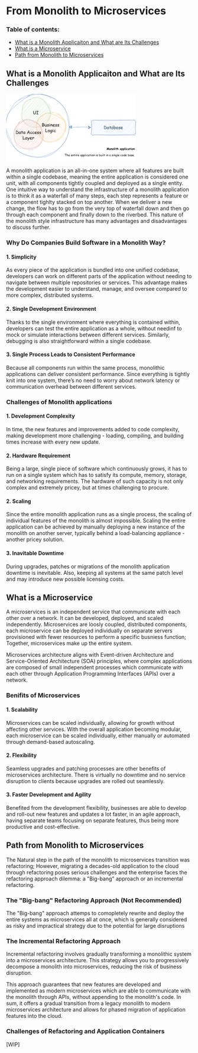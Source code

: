 # From Monolith to Microservices

### Table of contents:
- [What is a Monolith Applicaiton and What are Its Challenges](#what-is-a-monolith-applicaiton-and-what-are-its-challenges)
- [What is a Microservice](#what-is-a-microservice)
- [Path from Monolith to Microservices](#path-from-monolith-to-microservices)

## What is a Monolith Applicaiton and What are Its Challenges

![monolith application](/assets/images/monolith.drawio.png)

A monolith application is an all-in-one system where all features are built within a single codebase, meaning the entire application is considered one unit, with all components tightly coupled and deployed as a single entity. One intuitive way to understand the infrastructure of a monolith application is to think it as a waterfall of many steps, each step represents a feature or a component tighlty stacked on top another. When we deliver a new change, the flow has to go from the very top of waterfall down and then go through each component and finally down to the riverbed. This nature of the monolith style infrastructure has many advantages and disadvantages to discuss further.



### Why Do Companies Build Software in a Monolith Way?

#### 1. Simplicity

As every piece of the application is bundled into one unified codebase, developers can work on different parts of the application without needing to navigate between multiple repositories or services. This advantage makes the development easier to understand, manage, and oversee compared to more complex, distributed systems.

#### 2. Single Development Environment

Thanks to the single environment where everything is contained within, developers can test the entire application as a whole, without needinf to mock or simulate interactions between different services. Similarly, debugging is also straightforward within a single codebase.

#### 3. Single Process Leads to Consistent Performance

Because all components run within the same process, monolithic applications can deliver consistent performance. Since everything is tightly knit into one system, there’s no need to worry about network latency or communication overhead between different services.

### Challenges of Monolith applications

#### 1. Development Complexity

In time, the new features and improvements added to code complexity, making development more challenging - loading, compiling, and building times increase with every new update.

#### 2. Hardware Requirement

Being a large, single piece of software which continuously grows, it has to run on a single system which has to satisfy its compute, memory, storage, and networking requirements. The hardware of such capacity is not only complex and extremely pricey, but at times challenging to procure.

#### 2. Scaling

Since the entire monolith application runs as a single process, the scaling of individual features of the monolith is almost impossible. Scaling the entire application can be achieved by manually deploying a new instance of the monolith on another server, typically behind a load-balancing appliance - another pricey solution.

#### 3. Inavitable Downtime

During upgrades, patches or migrations of the monolith application downtime is inevitable. Also, keeping all systems at the same patch level and may introduce new possible licensing costs.

## What is a Microservice

A microservices is an independent service that communicate with each other over a network. It can be developed, deployed, and scaled independently. Microservices are loosly coupled, distributed components, each microservice can be deployed individually on separate servers provisioned with fewer resources to perform a specific busniess function; Together, microservices make up the entire system.

Microservices architecture aligns with Event-driven Architecture and Service-Oriented Architecture (SOA) principles, where complex applications are composed of small independent processes which communicate with each other through Application Programming Interfaces (APIs) over a network.

### Benifits of Microservices

#### 1. Scalability

Microservices can be scaled individually, allowing for growth without affecting other services. With the overall application becoming modular, each microservice can be scaled individually, either manually or automated through demand-based autoscaling.

#### 2. Flexibility

Seamless upgrades and patching processes are other benefits of microservices architecture. There is virtually no downtime and no service disruption to clients because upgrades are rolled out seamlessly.

#### 3. Faster Development and Agility

Benefited from the development flexibility, businesses are able to develop and roll-out new features and updates a lot faster, in an agile approach, having separate teams focusing on separate features, thus being more productive and cost-effective.

## Path from Monolith to Microservices

The Natural step in the path of the monolith to microservices transition was refactoring; However, migrating a decades-old application to the cloud through refactoring poses serious challenges and the enterprise faces the refactoring approach dilemma: a "Big-bang" approach or an incremental refactoring.

### The "Big-bang" Refactoring Approach (Not Recommended)

The "Big-bang" approach attemps to comopletely rewrite and deploy the entire systems as microservices all at once, which is generally considered as risky and impractical strategy due to the potential for large disruptions

### The Incremental Refactoring Approach

Incremental refactoring involves gradually transforming a monolithic system into a microservices architecture. This strategy allows you to progressively decompose a monolith into microservices, reducing the risk of business disruption.

This approach guarantees that new features are developed and implemented as modern microservices which are able to communicate with the monolith through APIs, without appending to the monolith's code. In sum, it offers a gradual transition from a legacy monolith to modern microservices architecture and allows for phased migration of application features into the cloud.

### Challenges of Refactoring and Application Containers

[WIP]

